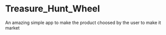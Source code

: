 # Treasure_Hunt_Wheel
An amazing simple app to make the product choosed by the user to make it market  
